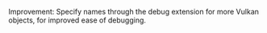 Improvement: Specify names through the debug extension for more Vulkan objects, for improved ease of debugging.
